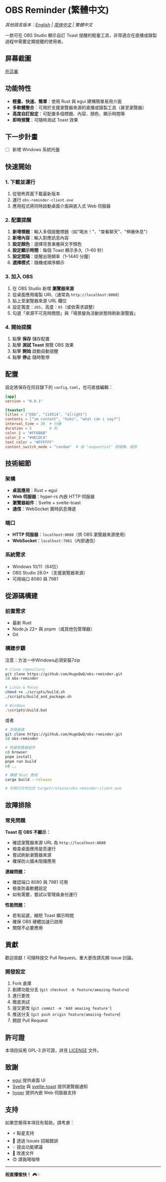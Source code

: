 # OBS Reminder (繁體中文)

*其他語言版本：[English](README.md) | [简体中文](README-CN.md) | 繁體中文*

一款可在 OBS Studio 顯示自訂 Toast 提醒的輕量工具，非常適合在直播或錄製過程中需要定期提醒的使用者。

## 屏幕截圖

[在這裏](screenshots.md)

## 功能特性

- **輕量、快速、簡單**：使用 Rust 與 egui 建構簡單易用介面
- **多軟體整合**：可用於支援瀏覽器來源的直播或錄製工具（甚至瀏覽器）
- **高度自訂設定**：可配置多個標題、內容、顏色、顯示時間等
- **即時預覽**：可隨時測試 Toast 效果

## 下一步計畫

- [ ] 新增 Windows 系統托盤

## 快速開始

### 1. 下載並運行

1. 從發佈頁面下載最新版本
2. 運行 `obs-reminder-client.exe`
3. 應用程式將同時啟動桌面介面與嵌入式 Web 伺服器

### 2. 配置提醒

1. **新增標題**：輸入多個提醒標題（如"喝水！"、"查看聊天"、"伸展休息"）
2. **新增內容**：輸入對應訊息內容
3. **設定顏色**：選擇背景漸層與文字顏色
4. **設定顯示時間**：每個 Toast 顯示多久（1–60 秒）
5. **設定間隔**：提醒出現頻率（1–1440 分鐘）
6. **選擇模式**：隨機或順序顯示

### 3. 加入 OBS

1. 在 OBS Studio 新增 **瀏覽器來源**
2. 從桌面應用複製 URL（通常為 `http://localhost:8080`）
3. 貼上至瀏覽器來源 URL 欄位
4. 設定寬度：`265`，高度：`85`（或依需求調整）
5. 勾選「來源不可見時關閉」與「場景變為活動狀態時刷新瀏覽器」

### 4. 開始提醒

1. 點擊 **保存** 儲存配置
2. 點擊 **測試 Toast** 預覽 OBS 效果
3. 點擊 **開始** 啟動自動提醒
4. 點擊 **停止** 隨時暫停

## 配置

設定將保存在同目錄下的 `config.toml`，也可直接編輯：

```toml
[app]
version = "0.0.1"

[toaster]
titles = ["bbb", "114514", "alright"]
contents = ["im content", "hoho", "what can i say?"]
interval_time = 30  # 分鐘
duration = 5        # 秒
color_1 = "#FF6B6B"
color_2 = "#4ECDC4"
text_color = "#FFFFFF"
content_switch_mode = "random"  # 或 "sequential" 即隨機、順序
```

## 技術細節

### 架構

* **桌面應用**：Rust + egui
* **Web 伺服器**：hyper-rs 內嵌 HTTP 伺服器
* **瀏覽器組件**：Svelte + svelte-toast
* **通信**：WebSocket 實時訊息傳遞

### 端口

* **HTTP 伺服器**：`localhost:8080`（供 OBS 瀏覽器來源使用）
* **WebSocket**：`localhost:7981`（內部通信）

### 系統需求

* Windows 10/11（64位）
* OBS Studio 28.0+（支援瀏覽器來源）
* 可用端口 8080 與 7981

## 從源碼構建

### 前置需求

* 最新 Rust
* Node.js 22+ 與 pnpm（或其他包管理器）
* Git

### 構建步驟

注意：方法一中Windows必須安裝7zip
```bash
# Clone repository
git clone https://github.com/HugoQwQ/obs-reminder.git
cd obs-reminder

# Linux & Macos
chmod +x ./scripts/build.sh
./scripts/build_and_package.sh

# Windows
.\scripts\build.bat

```

或者

```bash
# 克隆倉庫
git clone https://github.com/HugoQwQ/obs-reminder.git
cd obs-reminder

# 构建瀏覽器組件
cd browser
pnpm install
pnpm run build
cd ..

# 構建 Rust 應用
cargo build --release

# 可執行文件位於 target/release/obs-reminder-client.exe
```

## 故障排除

### 常見問題

**Toast 在 OBS 不顯示：**

* 確認瀏覽器來源 URL 為 `http://localhost:8080`
* 檢查桌面應用是否運行
* 嘗試刷新瀏覽器來源
* 確保防火牆未阻擋應用

**連線問題：**

* 確認端口 8080 與 7981 可用
* 檢查防毒軟體設定
* 如有需要，嘗試以管理員身份運行

**性能問題：**

* 若有延遲，縮短 Toast 顯示時間
* 確保 OBS 硬體加速已啟用
* 關閉不必要應用

## 貢獻

歡迎貢獻！可隨時提交 Pull Request。重大更改請先開 issue 討論。

### 開發設定

1. Fork 倉庫
2. 創建功能分支 (`git checkout -b feature/amazing-feature`)
3. 進行更改
4. 徹底測試
5. 提交更改 (`git commit -m 'Add amazing feature'`)
6. 推送分支 (`git push origin feature/amazing-feature`)
7. 開啟 Pull Request

## 許可證

本項目採用 GPL-3 許可證，詳見 [LICENSE](LICENSE) 文件。

## 致謝

* [egui](https://github.com/emilk/egui) 提供桌面 UI
* [Svelte](https://svelte.dev/) 與 [svelte-toast](https://github.com/zerodevx/svelte-toast) 提供瀏覽器通知
* [hyper](https://hyper.rs/) 提供內嵌 Web 伺服器支持

## 支持

如果您覺得本項目有幫助，請考慮：

* ⭐ 點星支持
* 🐛 透過 Issues 回報錯誤
* 💡 提出功能建議
* 📖 改進文件
* 😍 請我喝咖啡

---

**祝直播愉快！** 🎮✨
